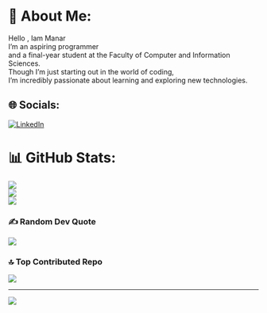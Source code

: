 # 💫 About Me:
Hello , Iam Manar<br>I’m an aspiring programmer <br>and a final-year student at the Faculty of Computer and Information Sciences.<br> Though I’m just starting out in the world of coding,<br> I’m incredibly passionate about learning and exploring new technologies.


## 🌐 Socials:
[![LinkedIn](https://img.shields.io/badge/LinkedIn-%230077B5.svg?logo=linkedin&logoColor=white)](https://linkedin.com/in/manarmaher.1975@gmail.com) 
# 📊 GitHub Stats:
![](https://github-readme-stats.vercel.app/api?username=manar224&theme=radical&hide_border=false&include_all_commits=false&count_private=false)<br/>
![](https://github-readme-streak-stats.herokuapp.com/?user=manar224&theme=radical&hide_border=false)<br/>
![](https://github-readme-stats.vercel.app/api/top-langs/?username=manar224&theme=radical&hide_border=false&include_all_commits=false&count_private=false&layout=compact)

### ✍️ Random Dev Quote
![](https://quotes-github-readme.vercel.app/api?type=horizontal&theme=radical)

### 🔝 Top Contributed Repo
![](https://github-contributor-stats.vercel.app/api?username=manar224&limit=5&theme=radical&combine_all_yearly_contributions=true)

---
[![](https://visitcount.itsvg.in/api?id=manar224&icon=2&color=10)](https://visitcount.itsvg.in)

<!-- Proudly created with GPRM ( https://gprm.itsvg.in ) -->